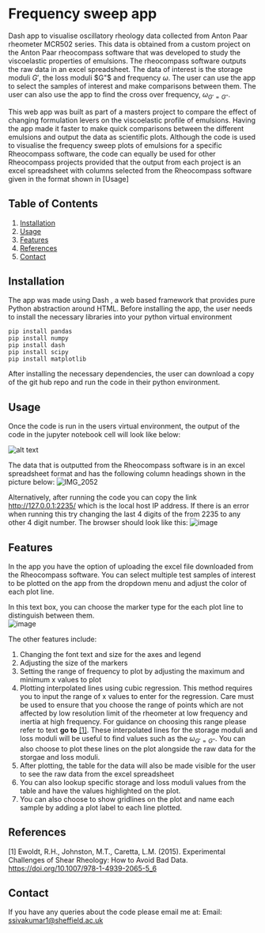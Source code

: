 # Frequency sweep app
Dash app to visualise oscillatory rheology data collected from Anton Paar rheometer MCR502 series. This data is obtained from a custom project on the Anton Paar rheocompass software that was developed to study the viscoelastic properties of emulsions. The rheocompass software outputs the raw data in an excel spreadsheet. The data of interest is the storage moduli $G'$, the loss moduli $G"$ and frequency $\omega$. The user can use the app to select the samples of interest and make comparisons between them. The user can also use the app to find the cross over frequency, $\omega_{G'=G''}$. 

This web app was built as part of a masters project to compare the effect of changing formulation levers on the viscoelastic profile of emulsions. Having the app made it faster to make quick comparisons between the different emulsions and output the data as scientific plots. Although the code is used to visualise the frequency sweep plots of emulsions for a specific Rheocompass software, the code can equally be used for other Rheocompass projects provided that the output from each project is an excel spreadsheet with columns selected from the Rheocompass software given in the format shown in [Usage]

## Table of Contents

1. [Installation](#installation)
2. [Usage](#usage)
3. [Features](#features)
4. [References](#references)
5. [Contact](#contact)

## Installation
The app was made using Dash , a web based framework that provides pure Python abstraction around HTML. Before installing the app, the user needs to install the necessary libraries into your python virtual environment
```
pip install pandas 
pip install numpy 
pip install dash 
pip install scipy 
pip install matplotlib
```
After installing the necessary dependencies, the user can download a copy of the git hub repo and run the code in their python environment.
## Usage
Once the code is run in the users virtual environment, the output of the code in the jupyter notebook cell will look like below:

![alt text]([http://127.0.0.1:2235/])

The data that is outputted from the Rheocompass software is in an excel spreadsheet format and has the following column headings shown in the picture below:
![IMG_2052](https://github.com/user-attachments/assets/8b7ec19b-0168-4e34-8886-000ac1e9de61)

Alternatively, after running the code you can copy the link http://127.0.0.1:2235/ which is the local host IP address. If there is an error when running this try changing the last 4 digits of the from 2235 to any other 4 digit number. The browser should look like this:
![image](https://github.com/user-attachments/assets/1262f2fb-5259-4571-9bef-661d90bf7bc6)

 
## Features
In the app you have the option of uploading the excel file downloaded from the Rheocompass software. 
You can select multiple test samples of interest to be plotted on the app from the dropdown menu and adjust the color of each plot line.

In this text box, you can choose the marker type for the each plot line to distinguish between them.  
![image](https://github.com/user-attachments/assets/9c4af953-d82a-4d57-a60b-026420f43452)

The other features include:
1. Changing the font text and size for the axes and legend
2. Adjusting the size of the markers
3. Setting the range of frequency to plot by adjusting the maximum and minimum x values to plot
4. Plotting interpolated lines using cubic regression. This method requires you to input the range of x values to enter for the regression. Care must be used to ensure that you choose the range of points which are not affected by low resolution limit of the rheometer at low frequency and inertia at high frequency. For guidance on choosing this range please refer to text **go to** [[1]](#1). These interpolated lines for the storage moduli and loss moduli will be useful to find values such as the $\omega_{G'=G''}$. You can also choose to plot these lines on the plot alongside the raw data for the storgae and loss moduli.
5. After plotting, the table for the data will also be made visible for the user to see the raw data from the excel spreadsheet
6. You can also lookup specific storage and loss moduli values from the table and have the values highlighted on the plot. 
7. You can also choose to show gridlines on the plot and name each sample by adding a plot label to each line plotted. 

## References
<a id="1">[1]</a> 
Ewoldt, R.H., Johnston, M.T., Caretta, L.M. (2015). 
Experimental Challenges of Shear Rheology: How to Avoid Bad Data. https://doi.org/10.1007/978-1-4939-2065-5_6

## Contact
If you have any queries about the code please email me at:
Email: ssivakumar1@sheffield.ac.uk
